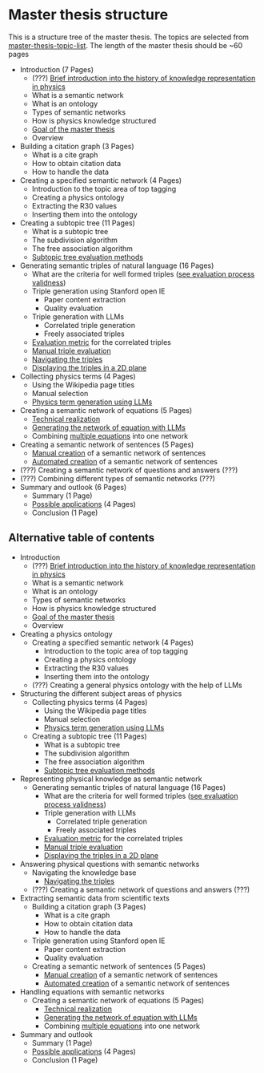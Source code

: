 # Master thesis structure

This is a structure tree of the master thesis. The topics are selected from [master-thesis-topic-list](master-thesis-topic-list.md).
The length of the master thesis should be ~60 pages

* Introduction (7 Pages)
	* (???) [Brief introduction into the history of knowledge representation in physics](../writing/the-importance-of-knowledge-representation-for-scientific-progress-in-physics.md)
	* What is a semantic network
	* What is an ontology
	* Types of semantic networks
	* How is physics knowledge structured
	* [Goal of the master thesis](goal-of-the-master-thesis.md)
	* Overview
* Building a citation graph (3 Pages)
	* What is a cite graph 
	* How to obtain citation data
	* How to handle the data
* Creating a specified semantic network (4 Pages)
	* Introduction to the topic area of top tagging
	* Creating a physics ontology
	* Extracting the R30 values
	* Inserting them into the ontology
* Creating a subtopic tree (11 Pages)
	* What is a subtopic tree
	* The subdivision algorithm
	* The free association algorithm
	* [Subtopic tree evaluation methods](subtopic-tree-average-number-of-viewed-terms-per-search-evaluation.md)
* Generating semantic triples of natural language (16 Pages)
	* What are the criteria for well formed triples ([see evaluation process validness](../evaluation/manual-triple-evaluation.md))
	* Triple generation using Stanford open IE
		* Paper content extraction
		* Quality evaluation
	* Triple generation with LLMs
		* Correlated triple generation
		* Freely associated triples
	* [Evaluation metric](false-choices-per-correct-choice-compared-to-random.md) for the correlated triples
	* [Manual triple evaluation](../evaluation/manual-triple-evaluation.md)
	* [Navigating the triples](../approaches/navigate-semantic-triples-by-finite-choices.md)
	* [Displaying the triples in a 2D plane](../approaches/mapping-a-high-degree-graph-to-a-2D-area.md)
* Collecting physics terms (4 Pages)
	* Using the Wikipedia page titles
	* Manual selection
	* [Physics term generation using LLMs](../approaches/create-a-list-of-physics-terms-using-llms.md)
* Creating a semantic network of equations (5 Pages)
	* [Technical realization](../approaches/network-of-equations.md)
	* [Generating the network of equation with LLMs](../approaches/network-of-equations.md)
	* Combining [multiple equations](../approaches/network-of-multiple-equations.md) into one network
* Creating a semantic network of sentences (5 Pages)
	* [Manual creation](../approaches/semantic-network-of-sentences.md) of a semantic network of sentences
	* [Automated creation](../approaches/semantic-network-of-sentences.md) of a semantic network of sentences
* (???) Creating a semantic network of questions and answers (???)
* (???) Combining different types of semantic networks (???)
* Summary and outlook (6 Pages)
	* Summary (1 Page)
	* [Possible applications](possible-applications-of-physics-knowledge-graphs.md) (4 Pages)
	* Conclusion (1 Page)

## Alternative table of contents

* Introduction
	* (???) [Brief introduction into the history of knowledge representation in physics](../writing/the-importance-of-knowledge-representation-for-scientific-progress-in-physics.md)
	* What is a semantic network
	* What is an ontology
	* Types of semantic networks
	* How is physics knowledge structured
	* [Goal of the master thesis](goal-of-the-master-thesis.md)
	* Overview
* Creating a physics ontology
	* Creating a specified semantic network (4 Pages)
		* Introduction to the topic area of top tagging
		* Creating a physics ontology
		* Extracting the R30 values
		* Inserting them into the ontology
	* (???) Creating a general physics ontology with the help of LLMs
* Structuring the different subject areas of physics
	* Collecting physics terms (4 Pages)
		* Using the Wikipedia page titles
		* Manual selection
		* [Physics term generation using LLMs](../approaches/create-a-list-of-physics-terms-using-llms.md)
	* Creating a subtopic tree (11 Pages)
		* What is a subtopic tree
		* The subdivision algorithm
		* The free association algorithm
		* [Subtopic tree evaluation methods](subtopic-tree-average-number-of-viewed-terms-per-search-evaluation.md)
* Representing physical knowledge as semantic network
	* Generating semantic triples of natural language (16 Pages)
		* What are the criteria for well formed triples ([see evaluation process validness](../evaluation/manual-triple-evaluation.md))
		* Triple generation with LLMs
			* Correlated triple generation
			* Freely associated triples
		* [Evaluation metric](false-choices-per-correct-choice-compared-to-random.md) for the correlated triples
		* [Manual triple evaluation](../evaluation/manual-triple-evaluation.md)
		* [Displaying the triples in a 2D plane](../approaches/mapping-a-high-degree-graph-to-a-2D-area.md)
* Answering physical questions with semantic networks
	* Navigating the knowledge base
		* [Navigating the triples](../approaches/navigate-semantic-triples-by-finite-choices.md)
	* (???) Creating a semantic network of questions and answers (???)
* Extracting semantic data from scientific texts
	* Building a citation graph (3 Pages)
		* What is a cite graph 
		* How to obtain citation data
		* How to handle the data
	* Triple generation using Stanford open IE
		* Paper content extraction
		* Quality evaluation
	* Creating a semantic network of sentences (5 Pages)
		* [Manual creation](../approaches/semantic-network-of-sentences.md) of a semantic network of sentences
		* [Automated creation](../approaches/semantic-network-of-sentences.md) of a semantic network of sentences
* Handling equations with semantic networks
	* Creating a semantic network of equations (5 Pages)
		* [Technical realization](../approaches/network-of-equations.md)
		* [Generating the network of equation with LLMs](../approaches/network-of-equations.md)
		* Combining [multiple equations](../approaches/network-of-multiple-equations.md) into one network
* Summary and outlook
	* Summary (1 Page)
	* [Possible applications](possible-applications-of-physics-knowledge-graphs.md) (4 Pages)
	* Conclusion (1 Page)
